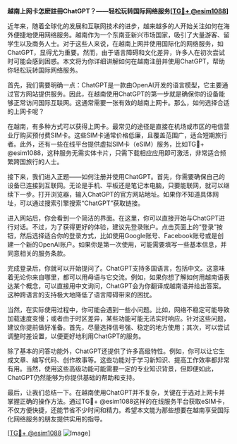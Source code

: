 **越南上网卡怎麽註冊ChatGPT？——轻松玩转国际网络服务[[TG💪+ @esim1088](https://t.me/s/esim1088)]**

近年来，随着全球化的发展和互联网技术的进步，越来越多的人开始关注如何在海外便捷地使用网络服务。越南作为一个东南亚新兴市场国家，吸引了大量游客、留学生以及商务人士。对于这些人来说，在越南上网并使用国际化的网络服务，如ChatGPT，显得尤为重要。然而，由于语言障碍和文化差异，许多人在初次尝试时可能会感到困惑。本文将为你详细讲解如何在越南注册并使用ChatGPT，帮助你轻松玩转国际网络服务。

首先，我们需要明确一点：ChatGPT是一款由OpenAI开发的语言模型，它主要通过官方网站提供服务。因此，在越南使用ChatGPT的第一步就是确保你的设备能够正常访问国际互联网。这通常需要一张有效的越南上网卡。那么，如何选择合适的上网卡呢？

在越南，有多种方式可以获得上网卡。最常见的途径是直接在机场或市区的电信营业厅购买预付费SIM卡。这些SIM卡通常价格低廉，且覆盖范围广，适合短期旅行者。此外，还有一些在线平台提供虚拟SIM卡（eSIM）服务，比如TG💪+ @esim1088，这种服务无需实体卡片，只需下载相应应用即可激活，非常适合频繁跨国旅行的人士。

接下来，我们进入正题——如何注册并使用ChatGPT。首先，你需要确保自己的设备已连接到互联网。无论是手机、平板还是笔记本电脑，只要能联网，就可以继续下一步。打开浏览器，输入ChatGPT的官方网站地址。如果你不知道具体网址，可以通过搜索引擎搜索“ChatGPT”获取链接。

进入网站后，你会看到一个简洁的界面。在这里，你可以直接开始与ChatGPT进行对话。不过，为了获得更好的体验，建议先登录账户。点击页面上的“登录”按钮，然后选择适合你的登录方式，比如使用Google账号、Facebook账号或是创建一个新的OpenAI账户。如果你是第一次使用，可能需要填写一些基本信息，并同意相关的服务条款。

完成登录后，你就可以开始提问了。ChatGPT支持多国语言，包括中文。这意味着无论你来自哪里，都可以用母语与它交流。例如，如果你想了解如何用越南语表达某个概念，可以直接用中文询问，ChatGPT会为你翻译成越南语并给出答案。这种跨语言的支持极大地降低了语言障碍带来的困扰。

当然，在实际使用过程中，你可能会遇到一些小问题。比如，网络不稳定可能导致加载速度变慢；或者由于时区差异，某些功能可能无法实时响应。针对这些问题，建议你提前做好准备。首先，尽量选择信号强、稳定的地方使用；其次，可以尝试调整时差设置，以便更好地利用ChatGPT的服务。

除了基本的问答功能外，ChatGPT还提供了许多高级特性。例如，你可以让它生成文章、编写代码、创作故事等。这些功能对于学习新知识、提高工作效率都非常有用。当然，使用这些高级功能可能需要一定的专业知识背景，但即便如此，ChatGPT仍然能够为你提供基础的帮助和支持。

最后，让我们总结一下。在越南使用ChatGPT并不复杂，关键在于选对上网卡并掌握正确的操作方法。通过TG💪+ @esim1088这样的在线服务平台获取eSIM卡，不仅方便快捷，还能节省不少时间和精力。希望本文能为那些想要在越南享受国际化网络服务的朋友提供实用的指导。

[[TG💪+ @esim1088](https://t.me/s/esim1088) ![Image](https://i.postimg.cc/4NQfJmqS/Snipaste-2025-05-13-00-14-12.png)]